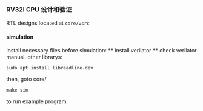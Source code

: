 ### RV32I CPU 设计和验证
RTL designs located at `core/vsrc`

#### simulation
install necessary files before simulation:
** install verilator ** check verilator manual.
other librarys:

```
sudo apt install libreadline-dev
```
then, goto core/
```
make sim
```
to run example program.